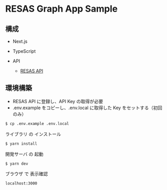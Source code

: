 # RESAS Graph App Sample

## 構成

- Next.js
- TypeScript

- API
  - [RESAS API](https://opendata.resas-portal.go.jp/)

## 環境構築

- RESAS API に登録し、API Key の取得が必要
- .env.example をコピーし、.env.local に取得した Key をセットする（初回のみ）

```bash
$ cp .env.example .env.local
```

ライブラリ の インストール

```bash
$ yarn install
```

開発サーバ の 起動

```
$ yarn dev
```

ブラウザ で 表示確認

```
localhost:3000
```
